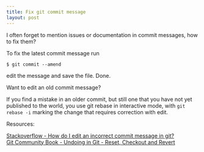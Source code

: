 ```yaml
---
title: Fix git commit message
layout: post
---
```


[stackoverflow]: http://stackoverflow.com/questions/179123/how-do-i-edit-an-incorrect-commit-message-in-git "How do I edit an incorrect commit message in git?"
[bookgit]: http://book.git-scm.com/4_undoing_in_git_-_reset,_checkout_and_revert.html "Git Community Book - Undoing in Git - Reset, Checkout and Revert"

I often forget to mention issues or documentation in commit messages,
how to fix them?

To fix the latest commit message run

    $ git commit --amend

edit the message and save the file. Done.

Want to edit an old commit message?

If you find a mistake in an older commit, but still one that you have
not yet published to the world, you use git rebase in interactive mode,
with `git rebase -i` marking the change that requires correction with
edit.

Resources:

[Stackoverflow - How do I edit an incorrect commit message in git?][stackoverflow]<br />
[Git Community Book - Undoing in Git - Reset, Checkout and Revert][bookgit]
